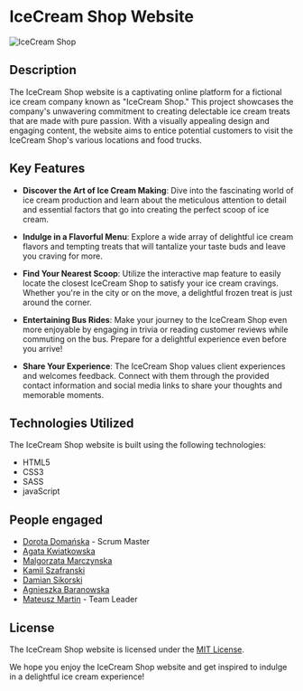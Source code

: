 # IceCream Shop Website

![IceCream Shop](/src/images/header/logo/logo.png)

## Description

The IceCream Shop website is a captivating online platform for a fictional ice cream company known as "IceCream Shop." This project showcases the company's unwavering commitment to creating delectable ice cream treats that are made with pure passion. With a visually appealing design and engaging content, the website aims to entice potential customers to visit the IceCream Shop's various locations and food trucks.

## Key Features

- **Discover the Art of Ice Cream Making**: Dive into the fascinating world of ice cream production and learn about the meticulous attention to detail and essential factors that go into creating the perfect scoop of ice cream.

- **Indulge in a Flavorful Menu**: Explore a wide array of delightful ice cream flavors and tempting treats that will tantalize your taste buds and leave you craving for more.

- **Find Your Nearest Scoop**: Utilize the interactive map feature to easily locate the closest IceCream Shop to satisfy your ice cream cravings. Whether you're in the city or on the move, a delightful frozen treat is just around the corner.

- **Entertaining Bus Rides**: Make your journey to the IceCream Shop even more enjoyable by engaging in trivia or reading customer reviews while commuting on the bus. Prepare for a delightful experience even before you arrive!

- **Share Your Experience**: The IceCream Shop values client experiences and welcomes feedback. Connect with them through the provided contact information and social media links to share your thoughts and memorable moments.

## Technologies Utilized

The IceCream Shop website is built using the following technologies:

- HTML5
- CSS3
- SASS
- javaScript

## People engaged

- [Dorota Domańska](https://github.com/DorotaDomanska) - Scrum Master
- [Agata Kwiatkowska](https://github.com/kwiatkowsko)
- [Malgorzata Marczynska](https://github.com/MalgorzataMarczynska)
- [Kamil Szafranski](https://github.com/KamilSzafranski)
- [Damian Sikorski](https://github.com/DamianSikorski)
- [Agnieszka Baranowska](https://github.com/AgnieszkaBaranowska)
- [Mateusz Martin](https://github.com/KitsuneAkvma) - Team Leader



## License

The IceCream Shop website is licensed under the [MIT License](https://opensource.org/licenses/MIT).

We hope you enjoy the IceCream Shop website and get inspired to indulge in a delightful ice cream experience!